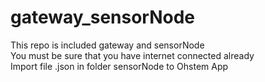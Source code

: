 # gateway_sensorNode
This repo is included gateway and sensorNode\
You must be sure that you have internet connected already\
Import file .json in folder sensorNode to Ohstem App
